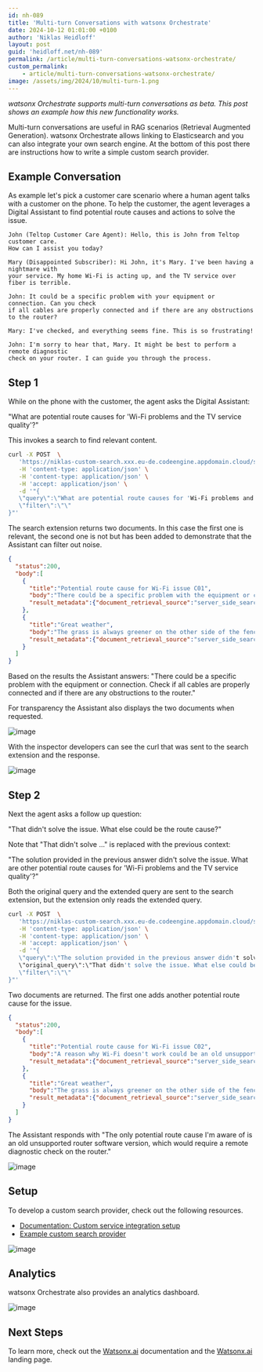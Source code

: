 ```yaml
---
id: nh-089
title: 'Multi-turn Conversations with watsonx Orchestrate'
date: 2024-10-12 01:01:00 +0100
author: 'Niklas Heidloff'
layout: post
guid: 'heidloff.net/nh-089'
permalink: /article/multi-turn-conversations-watsonx-orchestrate/
custom_permalink:
    - article/multi-turn-conversations-watsonx-orchestrate/
image: /assets/img/2024/10/multi-turn-1.png
---
```


*watsonx Orchestrate supports multi-turn conversations as beta. This post shows an example how this new functionality works.*

Multi-turn conversations are useful in RAG scenarios (Retrieval Augmented Generation). watsonx Orchestrate allows linking to Elasticsearch and you can also integrate your own search engine. At the bottom of this post there are instructions how to write a simple custom search provider.

## Example Conversation

As example let's pick a customer care scenario where a human agent talks with a customer on the phone. To help the customer, the agent leverages a Digital Assistant to find potential route causes and actions to solve the issue.

```text
John (Teltop Customer Care Agent): Hello, this is John from Teltop customer care. 
How can I assist you today?

Mary (Disappointed Subscriber): Hi John, it's Mary. I've been having a nightmare with 
your service. My home Wi-Fi is acting up, and the TV service over fiber is terrible.

John: It could be a specific problem with your equipment or connection. Can you check 
if all cables are properly connected and if there are any obstructions to the router?

Mary: I've checked, and everything seems fine. This is so frustrating!

John: I'm sorry to hear that, Mary. It might be best to perform a remote diagnostic 
check on your router. I can guide you through the process.
```

## Step 1

While on the phone with the customer, the agent asks the Digital Assistant:

"What are potential route causes for 'Wi-Fi problems and the TV service quality'?"

This invokes a search to find relevant content.

```bash
curl -X POST  \
   'https://niklas-custom-search.xxx.eu-de.codeengine.appdomain.cloud/search' \
   -H 'content-type: application/json' \
   -H 'content-type: application/json' \
   -H 'accept: application/json' \
   -d '"{
   \"query\":\"What are potential route causes for 'Wi-Fi problems and the TV service quality'?\",
   \"filter\":\"\"
}"' 
```

The search extension returns two documents. In this case the first one is relevant, the second one is not but has been added to demonstrate that the Assistant can filter out noise.

```json
{
  "status":200,
  "body":[
    {
      "title":"Potential route cause for Wi-Fi issue C01",
      "body":"There could be a specific problem with the equipment or connection. Ask client to check if all cables are properly connected and if there are any obstructions to the router.",
      "result_metadata":{"document_retrieval_source":"server_side_search"}
    },
    {
      "title":"Great weather",
      "body":"The grass is always greener on the other side of the fence",
      "result_metadata":{"document_retrieval_source":"server_side_search"}
    }
  ]
}
```

Based on the results the Assistant answers: "There could be a specific problem with the equipment or connection. Check if all cables are properly connected and if there are any obstructions to the router."

For transparency the Assistant also displays the two documents when requested. 

![image](/assets/img/2024/10/multi-turn-6.png)

With the inspector developers can see the curl that was sent to the search extension and the response.

![image](/assets/img/2024/10/multi-turn-2.png)

## Step 2

Next the agent asks a follow up question:

"That didn't solve the issue. What else could be the route cause?"

Note that "That didn't solve ..." is replaced with the previous context:

"The solution provided in the previous answer didn't solve the issue. What are other potential route causes for 'Wi-Fi problems and the TV service quality'?"

Both the original query and the extended query are sent to the search extension, but the extension only reads the extended query.

```bash
curl -X POST  \
   'https://niklas-custom-search.xxx.eu-de.codeengine.appdomain.cloud/search' \
   -H 'content-type: application/json' \
   -H 'content-type: application/json' \
   -H 'accept: application/json' \
   -d '"{
   \"query\":\"The solution provided in the previous answer didn't solve the issue. What are other potential route causes for 'Wi-Fi problems and the TV service quality'?\",
   \"original_query\":\"That didn't solve the issue. What else could be the route cause?\",
   \"filter\":\"\"
}"' 
```

Two documents are returned. The first one adds another potential route cause for the issue.

```json
{
  "status":200,
  "body":[
    {
      "title":"Potential route cause for Wi-Fi issue C02",
      "body":"A reason why Wi-Fi doesn't work could be an old unsupported router software version. Perform a remote diagnostic check on the router.",
      "result_metadata":{"document_retrieval_source":"server_side_search"}
    },
    {
      "title":"Great weather",
      "body":"The grass is always greener on the other side of the fence",
      "result_metadata":{"document_retrieval_source":"server_side_search"}
    }
  ]
}
```

The Assistant responds with "The only potential route cause I'm aware of is an old unsupported router software version, which would require a remote diagnostic check on the router."

![image](/assets/img/2024/10/multi-turn-3.png)

## Setup

To develop a custom search provider, check out the following resources.

* [Documentation: Custom service integration setup](https://cloud.ibm.com/docs/watson-assistant?topic=watson-assistant-search-customsearch-add)
* [Example custom search provider](https://github.com/nheidloff/watsonx-ai-platform-demos/tree/8a78cfab535f65a3f91c2852ee837c005748b404/orchestrate/custom-search)

![image](/assets/img/2024/10/multi-turn-5.png)

## Analytics

watsonx Orchestrate also provides an analytics dashboard.

![image](/assets/img/2024/10/multi-turn-4.png)

## Next Steps

To learn more, check out the [Watsonx.ai](https://www.ibm.com/docs/en/watsonx-as-a-service) documentation and the [Watsonx.ai](https://www.ibm.com/products/watsonx-ai) landing page.
